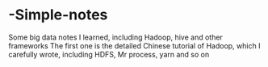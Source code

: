 # -Simple-notes
Some big data notes I learned, including Hadoop, hive and other frameworks
The first one is the detailed Chinese tutorial of Hadoop, which I carefully wrote, including HDFS, Mr process, yarn and so on
